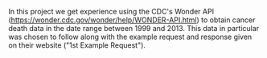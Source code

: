 In this project we get experience using the CDC's Wonder API (https://wonder.cdc.gov/wonder/help/WONDER-API.html) to obtain cancer death data in the date range between 1999 and 2013. This data in particular was chosen to follow along with the example request and response given on their website ("1st Example Request").